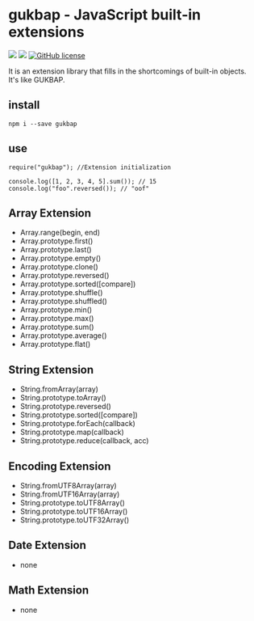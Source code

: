 # gukbap - JavaScript built-in extensions

![](https://img.shields.io/badge/language-Javascript-red) ![](https://img.shields.io/badge/version-0.2.2-brightgreen) [![GitHub license](https://img.shields.io/badge/license-MIT-blue.svg)](https://github.com/myyrakle/gukbap/blob/master/LICENSE)

It is an extension library that fills in the shortcomings of built-in objects.  
It's like GUKBAP.

## install

```
npm i --save gukbap
```

## use

```
require("gukbap"); //Extension initialization

console.log([1, 2, 3, 4, 5].sum()); // 15
console.log("foo".reversed()); // "oof"
```

## Array Extension

-   Array.range(begin, end)
-   Array.prototype.first()
-   Array.prototype.last()
-   Array.prototype.empty()
-   Array.prototype.clone()
-   Array.prototype.reversed()
-   Array.prototype.sorted([compare])
-   Array.prototype.shuffle()
-   Array.prototype.shuffled()
-   Array.prototype.min()
-   Array.prototype.max()
-   Array.prototype.sum()
-   Array.prototype.average()
-   Array.prototype.flat()

## String Extension

-   String.fromArray(array)
-   String.prototype.toArray()
-   String.prototype.reversed()
-   String.prototype.sorted([compare])
-   String.prototype.forEach(callback)
-   String.prototype.map(callback)
-   String.prototype.reduce(callback, acc)

## Encoding Extension

-   String.fromUTF8Array(array)
-   String.fromUTF16Array(array)
-   String.prototype.toUTF8Array()
-   String.prototype.toUTF16Array()
-   String.prototype.toUTF32Array()

## Date Extension

-   none

## Math Extension

-   none
